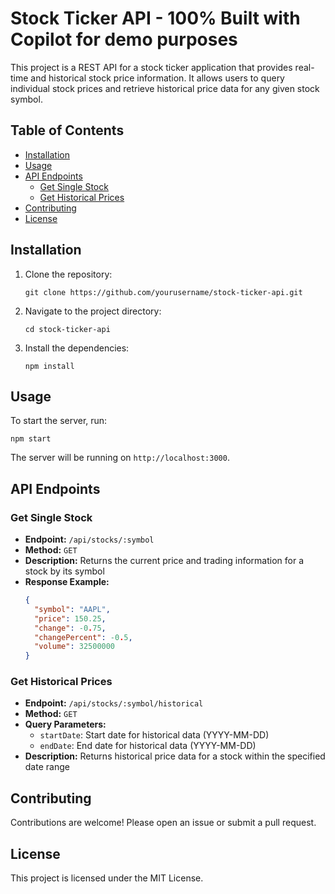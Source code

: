 # Stock Ticker API - 100% Built with Copilot for demo purposes

This project is a REST API for a stock ticker application that provides real-time and historical stock price information. It allows users to query individual stock prices and retrieve historical price data for any given stock symbol.

## Table of Contents

- [Installation](#installation)
- [Usage](#usage)
- [API Endpoints](#api-endpoints)
  - [Get Single Stock](#get-single-stock)
  - [Get Historical Prices](#get-historical-prices)
- [Contributing](#contributing)
- [License](#license)

## Installation

1. Clone the repository:
   ```
   git clone https://github.com/yourusername/stock-ticker-api.git
   ```
2. Navigate to the project directory:
   ```
   cd stock-ticker-api
   ```
3. Install the dependencies:
   ```
   npm install
   ```

## Usage

To start the server, run:

```
npm start
```

The server will be running on `http://localhost:3000`.

## API Endpoints

### Get Single Stock

- **Endpoint:** `/api/stocks/:symbol`
- **Method:** `GET`
- **Description:** Returns the current price and trading information for a stock by its symbol
- **Response Example:**
  ```json
  {
    "symbol": "AAPL",
    "price": 150.25,
    "change": -0.75,
    "changePercent": -0.5,
    "volume": 32500000
  }
  ```

### Get Historical Prices

- **Endpoint:** `/api/stocks/:symbol/historical`
- **Method:** `GET`
- **Query Parameters:**
  - `startDate`: Start date for historical data (YYYY-MM-DD)
  - `endDate`: End date for historical data (YYYY-MM-DD)
- **Description:** Returns historical price data for a stock within the specified date range

## Contributing

Contributions are welcome! Please open an issue or submit a pull request.

## License

This project is licensed under the MIT License.
